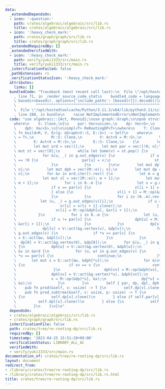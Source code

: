 ```yaml
---
data:
  _extendedDependsOn:
  - icon: ':question:'
    path: crates/algebraic/algebraic/src/lib.rs
    title: crates/algebraic/algebraic/src/lib.rs
  - icon: ':heavy_check_mark:'
    path: crates/graph/graph/src/lib.rs
    title: crates/graph/graph/src/lib.rs
  _extendedRequiredBy: []
  _extendedVerifiedWith:
  - icon: ':heavy_check_mark:'
    path: verify/yuki1333/src/main.rs
    title: verify/yuki1333/src/main.rs
  _isVerificationFailed: false
  _pathExtension: rs
  _verificationStatusIcon: ':heavy_check_mark:'
  attributes:
    links: []
  bundledCode: "Traceback (most recent call last):\n  File \"/opt/hostedtoolcache/Python/3.11.3/x64/lib/python3.11/site-packages/onlinejudge_verify/documentation/build.py\"\
    , line 71, in _render_source_code_stat\n    bundled_code = language.bundle(stat.path,\
    \ basedir=basedir, options={'include_paths': [basedir]}).decode()\n          \
    \         ^^^^^^^^^^^^^^^^^^^^^^^^^^^^^^^^^^^^^^^^^^^^^^^^^^^^^^^^^^^^^^^^^^^^^^^^^^^^^^^^^\n\
    \  File \"/opt/hostedtoolcache/Python/3.11.3/x64/lib/python3.11/site-packages/onlinejudge_verify/languages/rust.py\"\
    , line 288, in bundle\n    raise NotImplementedError\nNotImplementedError\n"
  code: "use algebraic::{Act, Monoid};\nuse graph::Graph;\n\npub struct ReRootingDP<S>\n\
    where\n    S: Clone,\n{\n    par: Vec<usize>,\n    dp: Vec<S>,\n    dpl: Vec<S>,\n\
    \    dph: Vec<S>,\n}\n\nimpl<T> ReRootingDP<T>\nwhere\n    T: Clone,\n{\n    pub\
    \ fn build<M, V, E>(g: &Graph<V::S, E::S>) -> Self\n    where\n        M: Monoid<S\
    \ = T>,\n        M::S: Clone,\n        V: Act<X = M::S>,\n        V::S: Clone,\n\
    \        E: Act<X = M::S>,\n        E::S: Clone,\n    {\n        let n = g.size();\n\
    \        let mut ord = vec![];\n        let mut par = vec![!0; n];\n        let\
    \ mut st = vec![0];\n        while let Some(v) = st.pop() {\n            ord.push(v);\n\
    \            for &(u, _) in g.out_edges(v) {\n                if u != 0 && par[u]\
    \ == !0 {\n                    par[u] = v;\n                    st.push(u);\n\
    \                }\n            }\n        }\n\n        let mut dpl = vec![M::e();\
    \ n];\n        let mut dph = vec![M::e(); n];\n        let mut dp = vec![M::e();\
    \ n];\n        for &v in ord.iter().rev() {\n            let m = g.out_edges(v).len();\n\
    \            let mut xl = vec![M::e(); m + 1];\n            let mut xr = vec![M::e();\
    \ m + 1];\n            for i in 0..m {\n                let u = g.out_edges(v)[i].0;\n\
    \                if u == par[v] {\n                    xl[i + 1] = xl[i].clone();\n\
    \                } else {\n                    xl[i + 1] = M::op(&xl[i], &dph[u]);\n\
    \                }\n            }\n            for i in (0..m).rev() {\n     \
    \           let (u, _) = g.out_edges(v)[i];\n                if u == par[v] {\n\
    \                    xr[i] = xr[i + 1].clone();\n                } else {\n  \
    \                  xr[i] = M::op(&dph[u], &xr[i + 1]);\n                }\n  \
    \          }\n            for i in 0..m {\n                let (u, _) = g.out_edges(v)[i];\n\
    \                if u != par[v] {\n                    dph[u] = M::op(&xl[i],\
    \ &xr[i + 1]);\n                }\n            }\n            dp[v] = xr[0].clone();\n\
    \            dpl[v] = V::act(&g.vertex(v), &dp[v]);\n            for (u, w) in\
    \ g.out_edges(v) {\n                if *u == par[v] {\n                    dph[v]\
    \ = E::act(&w, &dpl[v]);\n                }\n            }\n        }\n      \
    \  dp[0] = V::act(&g.vertex(0), &dp[0]);\n        for &(u, _) in g.out_edges(0)\
    \ {\n            dph[u] = V::act(&g.vertex(0), &dph[u]);\n        }\n        for\
    \ &v in &ord {\n            for (u, w) in g.out_edges(v) {\n                if\
    \ *u == par[v] {\n                    continue;\n                }\n         \
    \       let mut x = E::act(&w, &dph[*u]);\n                for &(vv, _) in g.out_edges(*u)\
    \ {\n                    if vv == v {\n                        continue;\n   \
    \                 }\n                    dph[vv] = M::op(&dph[vv], &x);\n    \
    \                dph[vv] = V::act(&g.vertex(*u), &dph[vv]);\n                }\n\
    \                x = M::op(&dp[*u], &x);\n                dp[*u] = V::act(&g.vertex(*u),\
    \ &x);\n            }\n        }\n        Self { par, dp, dpl, dph }\n    }\n\n\
    \    pub fn prod(&self, v: usize) -> T {\n        self.dp[v].clone()\n    }\n\n\
    \    pub fn prod_subtree(&self, v: usize, p: usize) -> T {\n        if p == !0\
    \ {\n            self.dp[v].clone()\n        } else if self.par[v] == p {\n  \
    \          self.dpl[v].clone()\n        } else {\n            self.dph[p].clone()\n\
    \        }\n    }\n}\n"
  dependsOn:
  - crates/algebraic/algebraic/src/lib.rs
  - crates/graph/graph/src/lib.rs
  isVerificationFile: false
  path: crates/tree/re-rooting-dp/src/lib.rs
  requiredBy: []
  timestamp: '2023-04-25 15:51:20+09:00'
  verificationStatus: LIBRARY_ALL_AC
  verifiedWith:
  - verify/yuki1333/src/main.rs
documentation_of: crates/tree/re-rooting-dp/src/lib.rs
layout: document
redirect_from:
- /library/crates/tree/re-rooting-dp/src/lib.rs
- /library/crates/tree/re-rooting-dp/src/lib.rs.html
title: crates/tree/re-rooting-dp/src/lib.rs
---
```

